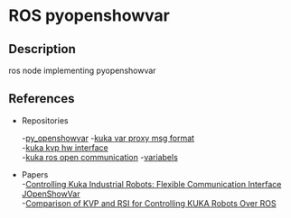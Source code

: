 # ROS pyopenshowvar

## Description

ros node implementing pyopenshowvar

## References

- Repositories

    -[py_openshowvar](https://github.com/linuxsand/py_openshowvar)
    -[kuka var proxy msg format](https://github.com/akselov/kukavarproxy-msg-format/blob/master/python/kukavarproxy.py)  
    -[kuka kvp hw interface](https://github.com/itk-thrivaldi/kuka_kvp_hw_interface)  
    -[kuka ros open communication](https://github.com/itk-thrivaldi/kuka_kvp_hw_interface)
    -[variabels](https://github.com/ImtsSrl/openshowvar/tree/master/resources)

- Papers  
    -[Controlling Kuka Industrial Robots: Flexible Communication Interface JOpenShowVar](http://filipposanfilippo.inspitivity.com/publications/controlling-kuka-industrial-robots-flexible-communication-interface-jopenshowvar.pdf)  
    -[Comparison of KVP and RSI for Controlling KUKA Robots Over ROS](http://filipposanfilippo.inspitivity.com/publications/comparison-of-kvp-and-rsi-for-controlling-kuka-robots-over-ros.pdf)
